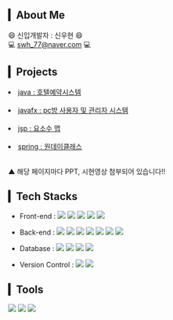 
## ▎About Me
😄 신입개발자 : 신우현 😄 <br>
💻 swh_77@naver.com 💻 <br>

## ▎Projects 
<li><a href="https://github.com/swh7j/hotel">java : 호텔예약시스템</a></li><br>
<li><a href="https://github.com/swh7j/PC-room">javafx : pc방 사용자 및 관리자 시스템</a></li><br>
<li><a href="https://github.com/swh7j/Yososu">jsp : 요소수 맵</a></li><br>
<li><a href="https://github.com/swh7j/gongbang">spring : 원데이클래스</a></li><br>  

▲ 해당 페이지마다 PPT, 시현영상 첨부되어 있습니다!!
     
## ▎Tech Stacks
- Front-end : 
<span><img src="https://img.shields.io/badge/HTML5-E34F26?style=flat-square&logo=HTML5&logoColor=white"/></span>
<span><img src="https://img.shields.io/badge/React-61DAFB?style=flat-square&logo=React&logoColor=white"/></span>
<span><img src="https://img.shields.io/badge/Bootstrap-7952B3?style=flat-square&logo=Bootstrap&logoColor=white"/></span>
<span><img src="https://img.shields.io/badge/Nexacro-7952B3?style=flat-square&logo=Nexacro&logoColor=white"/></span>
<span><img src="https://img.shields.io/badge/CSS3-1572B6?style=flat-square&logo=CSS3&logoColor=white"/></span>

- Back-end :
<span><img src="https://img.shields.io/badge/Java-007396?style=flat-square&logo=Java&logoColor=white"/></span>
<span><img src="https://img.shields.io/badge/jQuery-0769AD?style=flat-square&logo=jQuery&logoColor=white"/></span>
<span><img src="https://img.shields.io/badge/JavaScript-F7DF1E?style=flat-square&logo=JavaScript&logoColor=white"/></span>
<span><img src="https://img.shields.io/badge/Spring-6DB33F?style=flat-square&logo=Spring&logoColor=white"/></span>
<span><img src="https://img.shields.io/badge/Spring Boot-6DB33F?style=flat-square&logo=Spring Boot&logoColor=white"/></span>
<span><img src="https://img.shields.io/badge/Gradle-02303A?style=flat-square&logo=Gradle&logoColor=white"/></span>
<span><img src="https://img.shields.io/badge/Node.js-6DB33F?style=flat-square&logo=Node.js&logoColor=white"/></span>

- Database : 
<span><img src="https://img.shields.io/badge/PostgresSQL-4479A1?style=flat-square&logo=PostgresSQL&logoColor=white"/></span>
<span><img src="https://img.shields.io/badge/MySQL-4479A1?style=flat-square&logo=MySQL&logoColor=white"/></span>
<span><img src="https://img.shields.io/badge/Oracle-F80000?style=flat-square&logo=Oracle&logoColor=white"/></span>
<span><img src="https://img.shields.io/badge/Amazon AWS-232F3E?style=flat-square&logo=Amazon AWS&logoColor=white"/></span>


- Version Control : 
<span><img src="https://img.shields.io/badge/Git-f05032?style=flat-square&logo=git&logoColor=white"/></span>
<span><img src="https://img.shields.io/badge/GitHub-181717?style=flat-square&logo=github&logoColor=white"/></span>

## ▎Tools

<span><img src="https://img.shields.io/badge/Eclipse IDE-2C2255?style=flat-square&logo=Eclipse IDE&logoColor=white"/></span>
<span><img src="https://img.shields.io/badge/IntelliJ IDEA-000000?style=flat-square&logo=IntelliJ IDEA&logoColor=white"/></span>
<span><img src="https://img.shields.io/badge/Visual Studio-5C2D91?style=flat-square&logo=Visual Studio&logoColor=white"/></span>



